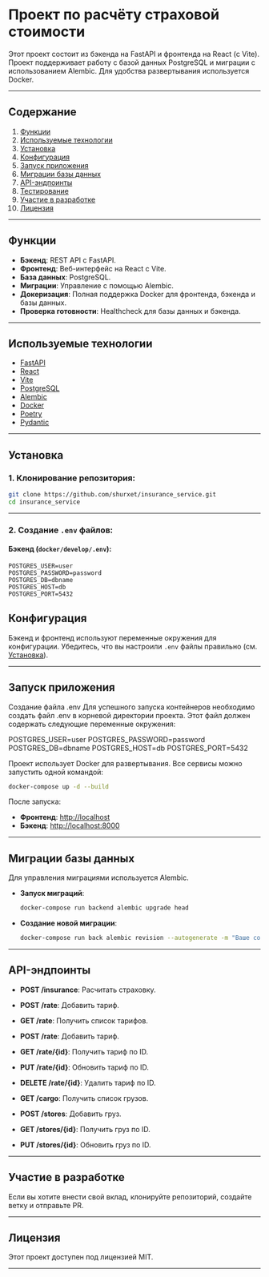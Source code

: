
# Проект по расчёту страховой стоимости

Этот проект состоит из бэкенда на FastAPI и фронтенда на React (с Vite). Проект поддерживает работу с базой данных PostgreSQL и миграции с использованием Alembic. Для удобства развертывания используется Docker.

---

## Содержание

1. [Функции](#функции)  
2. [Используемые технологии](#используемые-технологии)  
3. [Установка](#установка)  
4. [Конфигурация](#конфигурация)  
5. [Запуск приложения](#запуск-приложения)  
6. [Миграции базы данных](#миграции-базы-данных)  
7. [API-эндпоинты](#api-эндпоинты)  
8. [Тестирование](#тестирование)  
9. [Участие в разработке](#участие-в-разработке)  
10. [Лицензия](#лицензия)

---

## Функции

- **Бэкенд**: REST API с FastAPI.  
- **Фронтенд**: Веб-интерфейс на React с Vite.  
- **База данных**: PostgreSQL.  
- **Миграции**: Управление с помощью Alembic.  
- **Докеризация**: Полная поддержка Docker для фронтенда, бэкенда и базы данных.  
- **Проверка готовности**: Healthcheck для базы данных и бэкенда.  

---

## Используемые технологии

- [FastAPI](https://fastapi.tiangolo.com/)  
- [React](https://react.dev/)  
- [Vite](https://vitejs.dev/)  
- [PostgreSQL](https://www.postgresql.org/)  
- [Alembic](https://alembic.sqlalchemy.org/)  
- [Docker](https://www.docker.com/)  
- [Poetry](https://python-poetry.org/)  
- [Pydantic](https://pydantic-docs.helpmanual.io/)
---

## Установка

### 1. Клонирование репозитория:

```bash
git clone https://github.com/shurxet/insurance_service.git
cd insurance_service
```

---

### 2. Создание `.env` файлов:

#### Бэкенд (`docker/develop/.env`):
```env
POSTGRES_USER=user
POSTGRES_PASSWORD=password
POSTGRES_DB=dbname
POSTGRES_HOST=db
POSTGRES_PORT=5432

```

## Конфигурация

Бэкенд и фронтенд используют переменные окружения для конфигурации. Убедитесь, что вы настроили `.env` файлы правильно (см. [Установка](#установка)).

---

## Запуск приложения

Создание файла .env
Для успешного запуска контейнеров необходимо создать файл .env в корневой директории проекта. Этот файл должен содержать следующие переменные окружения:

POSTGRES_USER=user
POSTGRES_PASSWORD=password
POSTGRES_DB=dbname
POSTGRES_HOST=db
POSTGRES_PORT=5432

Проект использует Docker для развертывания. Все сервисы можно запустить одной командой:


```bash
docker-compose up -d --build
```

После запуска:

- **Фронтенд**: [http://localhost](http://localhost:3000)  
- **Бэкенд**: [http://localhost:8000](http://localhost:8000)

---

## Миграции базы данных

Для управления миграциями используется Alembic.

- **Запуск миграций**:
  ```bash
  docker-compose run backend alembic upgrade head
  ```
- **Создание новой миграции**:
  ```bash
  docker-compose run back alembic revision --autogenerate -m "Ваше сообщение о миграции"
  ```

---

## API-эндпоинты

- **POST /insurance**: Расчитать страховку.

- **POST /rate**: Добавить тариф.

- **GET /rate**: Получить список тарифов.  
- **POST /rate**: Добавить тариф.  
- **GET /rate/{id}**: Получить тариф по ID.  
- **PUT /rate/{id}**: Обновить тариф по ID.
- **DELETE /rate/{id}**: Удалить тариф по ID.

- **GET /cargo**: Получить список грузов.  
- **POST /stores**: Добавить груз.  
- **GET /stores/{id}**: Получить груз по ID.  
- **PUT /stores/{id}**: Обновить груз по ID.

---

## Участие в разработке

Если вы хотите внести свой вклад, клонируйте репозиторий, создайте ветку и отправьте PR.

---

## Лицензия

Этот проект доступен под лицензией MIT.

---
